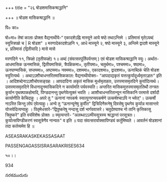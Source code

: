 +++
title = "२६ षोडशमासिकश्राद्धानि"

+++
॥ षोडश मासिकश्राद्धानि ॥

पि० का०

षो०मा० तेषां कालाः प्रोक्ता वैद्यनाथीये-“ एकादशेऽह्नि मास्यूने आये षष्ठे तथाऽन्तिमे । प्रतिमासं मृतेऽयब्दं स्युस्त्रिपक्षे च | R षोडश" ॥ मरणादेकादशेऽहनि १, आधे मास्यूने २, षष्ठे मास्यूने ३, अन्तिमे द्वादशे मास्यूने ४, प्रतिमासं (द्वितीयादि ) मासे मासे

मरणदिने ११, त्रिपक्षे (तृतीयपक्षे) १॥ अब्दं (संवत्सरपूर्तिपर्यन्तम् ) एवं षोडश मासिकश्राद्धानि स्युः। अर्थात-आधमासिक ऊनमासिकं, द्वितीयमासिकं, त्रैपक्षिकमा०, तृतीयमा०, चतुर्थमा०, पश्चममा०, षष्ठमा०, ऊनपाण्मासिकं, सप्तममा०, अष्टममा० नवममा०, दशममा०, एकादशमा०, द्वादशमा०, ऊनाब्दिकं चेति षोडश स्युरित्यर्थः । अथाऽऽशौचाधन्तरितमासिककाल: वैद्यनाथीयोक्तः- “आपदाद्यकृतं यत्तत्कुर्यादूर्ध्वमृताऽहतः” इति । आदिशब्देनाऽऽशौचोपसङ्ग्रहः । आपदादिना अकृतं मासिक मूर्ध्वमृताहतः, उत्तरमासमृतदिने कुर्यादित्यर्थः। उसरमासमृतदिने विधानादूनमासिकदिने न कार्यामति पर्यवस्यति। अन्तरित मासिकमुत्तरमासमृततिथौ तन्त्रतः कुर्यान पृथक्पाकहोमादि, पिण्डदानन्तु पृथगेवेत्युक्तं भवति । आशौचाधन्तरितान्यून मासिकानि परमासे दर्शादौ कार्याणीति केचिदाहुः । अपरे तु " ऊनानां नापकर्षः स्यात्पुनरप्यपकर्षणे उत्कर्षश्चाऽपि न भवेत्"। उत्कर्षो नाऽस्ति किन्तु लोप एवेत्याहुः। अन्ये तु “ऊनान्यूनेषु कुर्वीत" द्वित्रिदिनैरूनेषु दिवसेषु पृथगेव कुर्यान्न मासान्तरे योजयेदित्यप्याहुः । पितृमेधसारे-“द्विपुष्करेषु नन्दासु दर्श भार्गववासरे। चतुर्दश्याश्च नो तानि कृत्तिकासु त्रिपुष्करे" इति वय॑विशेषः प्रोक्तः ॥ स्मृत्यन्तरे- “अलब्धाऽऽत्मीयसूत्रस्य श्राद्धान्तं परसूत्रतः। कुर्यात्सपिण्डीकरणं स्वसूत्रेणैव नान्यतः" व इति ॥ यदा संवत्सरार्वाक्सापिण्ड्यं कर्तुमिष्यते । आवर्तनं षोडशानां तदा कर्तव्यमेव हि ॥

ASEASRAKASKEKASSASAAT

PASSENGAGASSISRASARAKRISES634

५०।।

934

నరకముదురు